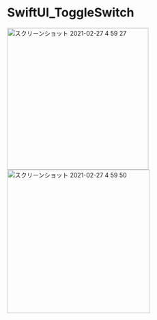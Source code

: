 # SwiftUI_ToggleSwitch

<img width="331" alt="スクリーンショット 2021-02-27 4 59 27" src="https://user-images.githubusercontent.com/9380171/109349295-1023da00-78b9-11eb-99b4-e4d7a5f2af30.png"><img width="335" alt="スクリーンショット 2021-02-27 4 59 50" src="https://user-images.githubusercontent.com/9380171/109349300-12863400-78b9-11eb-9725-2e3fe6d89307.png">
